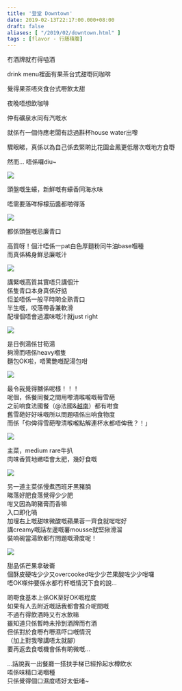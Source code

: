 ```yaml
---
title: '登堂 Downtown'
date: 2019-02-13T22:17:00.000+08:00
draft: false
aliases: [ "/2019/02/downtown.html" ]
tags : [flavor - 行膳積腹]
---
```


冇酒牌就冇得嗌酒  

drink menu裡面有果茶台式甜嘢同咖啡

覺得果茶唔夾食台式嘢飲太甜

夜晚唔想飲咖啡

仲有礦泉水同有汽嘅水

就係冇一個侍應老闆有諗過斟杯house water出嚟

驟眼睇，真係以為自己係去緊啲比花園金鳳更低層次嘅地方食嘢

然而… 唔係囉diu~

![](/images/downtown.jpg)

頭盤嘅生蠔，新鮮嘅有蠔香同海水味

唔需要落咩檸檬茄醬都啪得落

![](https://3.bp.blogspot.com/-GQ1SrYW2yGM/XGPwXvqAHnI/AAAAAAAAH8o/t8z8G2rx8Oo2qPCmtSa_PL04CViM5DznwCLcBGAs/s640/IMG_20190130_194519.jpg)

都係頭盤嘅忌廉青口

高質呀！個汁唔係一pat白色厚麵粉同牛油base嗰種  
而真係稀身鮮忌廉嘅汁

![](https://4.bp.blogspot.com/-4irtf8ZL1ms/XGPymUBcogI/AAAAAAAAH8w/E0DdwXk0WvsxpilkJ0eLheA_AgT9C1TSQCLcBGAs/s640/IMG_20190130_194950.jpg)

講緊嘅高質其實唔只講個汁  
係隻青口本身真係好掂  
佢並唔係一般平時啲全熟青口  
半生嘅，咬落帶香兼軟滑  
配埋個唔會過濃味嘅汁就just right  

![](https://4.bp.blogspot.com/-uiwEVg40Sak/XGPz1Pm1hXI/AAAAAAAAH84/PsbQnPrGjYYkNTSuNLMPdD3TTTaNSqN-wCLcBGAs/s640/IMG_20190130_195516.jpg)

是日例湯係甘筍湯  
夠滑而唔係heavy嗰隻  
麵包OK啦，唔驚艷嘅配湯包咁  

![](https://4.bp.blogspot.com/-rRWXxPx3avg/XGP1nQCWKDI/AAAAAAAAH9A/48K13ll12m0QMJK6OeJdp8HbFZ6q2UAewCLcBGAs/s640/IMG_20190130_200119.jpg)

最令我覺得嬲係呢樣！！！  
呢個，係餐同餐之間用嚟清喉嚨嘅莓雪葩  
之前响食法國餐（@法國&[越南](https://www.hidie.net/2014/04/day3au-manoir-de-khai.html)）都有咁食  
舊雪葩好好味嘅所以問題唔係出响食物度  
而係「你俾得雪葩嚟清喉嚨點解連杯水都唔俾我？！」  

![](https://1.bp.blogspot.com/-4V-vZUiJcyA/XGP4-9RUIdI/AAAAAAAAH9I/km-_OCXhl58V1w0zzv7AXcuhHYrJKFmlgCLcBGAs/s640/IMG_20190130_200456.jpg)

主菜，medium rare牛扒  
肉味香質地嫩唔會太肥，幾好食嘅  

![](https://2.bp.blogspot.com/-0b2AAW91rSU/XGP5n8cdc1I/AAAAAAAAH9Q/-oFMNqJBRYc-78JCvE8jqqvJeXeHOolbgCLcBGAs/s640/IMG_20190130_200621.jpg)

另一道主菜係慢煮西班牙黑豬腩  
睇落好肥食落覺得少少肥  
咁又因為啲豬膏而香嘛  
入口即化喎  
加埋右上嘅甜味微酸嘅蘋果蓉一齊食就啱啱好  
講creamy嘅話左邊嘅薯mousse就堅揪滑溜  
裝响碗當湯飲都冇問題嘅滑度呢！  

![](https://2.bp.blogspot.com/-yXWdrSCDlbQ/XGP68tVl46I/AAAAAAAAH9Y/IDGBJokBrzoUpNtDJ_QGp1sEobSiItGYwCLcBGAs/s640/IMG_20190130_203123.jpg)

甜品係芒果拿破崙  
個酥皮硬咗少少又overcooked咗少少芒果酸咗少少咁囉  
唔OK㗎仲要係水都冇杯嘅情況下食的說…  
  
  
啲嘢食基本上係OK至好OK嘅程度  
如果有人去附近嘅話我都會推介呢間嘅  
不過冇得飲酒時又冇水飲嘛  
雖知道只係暫時未拎到酒牌而冇酒  
但係對於食嘢冇嘢濕吓口嘅情況  
（加上對我嚟講唔太就腳）  
要再返去食嘅機會係有啲微嘅…  
  
…話說我一出餐廳一搭扶手梯已經拎起水樽飲水  
唔係味精口渴嗰種  
只係覺得個口濕度唔好太低啫~